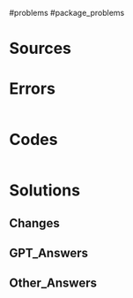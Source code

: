 #problems
#package_problems 

# Sources


# Errors
```bash

```

# Codes

```python

```

# Solutions


## Changes


## GPT_Answers


## Other_Answers